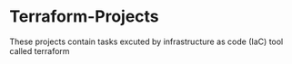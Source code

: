 # Terraform-Projects
These projects contain tasks excuted by infrastructure as code (IaC) tool called terraform

